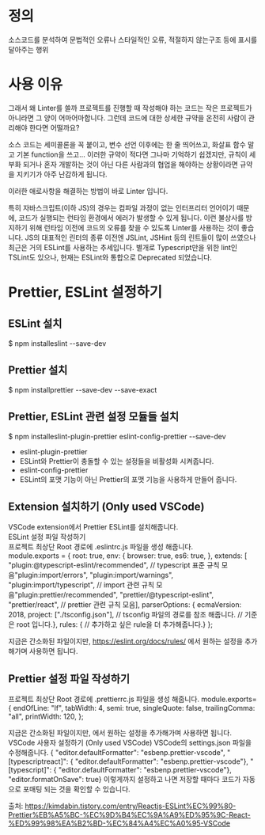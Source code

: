 # 정의
소스코드를 분석하여 문법적인 오류나 스타일적인 오류, 적절하지 않는구조 등에 표시를 달아주는 행위

# 사용 이유
그래서 왜 Linter를 쓸까
프로젝트를 진행할 때 작성해야 하는 코드는 작은 프로젝트가 아니라면 그 양이 어마어마합니다. 그런데 코드에 대한 상세한 규약을 온전히 사람이 관리해야 한다면 어떨까요?
 
소스 코드는 세미콜론을 꼭 붙이고, 변수 선언 이후에는 한 줄 띄어쓰고, 화살표 함수 말고 기본 function을 쓰고...
이러한 규약이 적다면 그나마 기억하기 쉽겠지만, 규칙이 세부화 되거나 혼자 개발하는 것이 아닌 다른 사람과의 협업을 해야하는 상황이라면 규약을 지키기가 아주 난감하게 됩니다.
 
이러한 애로사항을 해결하는 방법이 바로 Linter 입니다.
 
특히 자바스크립트(이하 JS)의 경우는 컴파일 과정이 없는 인터프리터 언어이기 때문에, 코드가 실행되는 런타임 환경에서 에러가 발생할 수 있게 됩니다.
이런 불상사를 방지하기 위해 런타임 이전에 코드의 오류를 찾을 수 있도록 Linter를 사용하는 것이 좋습니다.
JS의 대표적인 린터의 종류
이전엔 JSLint, JSHint 등의 린트들이 많이 쓰였으나 최근은 거의 ESLint를 사용하는 추세입니다.
별개로 Typescript만을 위한 lint인 TSLint도 있으나, 현재는 ESLint와 통합으로 Deprecated 되었습니다.


# Prettier, ESLint 설정하기

## ESLint 설치
$ npm installeslint --save-dev

## Prettier 설치
$ npm installprettier --save-dev --save-exact  

## Prettier, ESLint 관련 설정 모듈들 설치  
$ npm installeslint-plugin-prettier eslint-config-prettier --save-dev  
- eslint-plugin-prettier
- ESLint와 Prettier이 충돌할 수 있는 설정들을 비활성화 시켜줍니다.
- eslint-config-prettier
- ESLint의 포맷 기능이 아닌 Prettier의 포맷 기능을 사용하게 만들어 줍니다.

## Extension 설치하기 (Only used VSCode)
VSCode extension에서 Prettier ESLint를 설치해줍니다.  
ESLint 설정 파일 작성하기  
프로젝트 최상단 Root 경로에 .eslintrc.js 파일을 생성 해줍니다.  
module.exports = {
    root: true,
    env: {
        browser: true,
        es6: true,
    },
    extends: [
        "plugin:@typescript-eslint/recommended",
         // typescript 표준 규칙 모음"plugin:import/errors",
        "plugin:import/warnings",
        "plugin:import/typescript",
        // import 관련 규칙 모음"plugin:prettier/recommended",
        "prettier/@typescript-eslint",
        "prettier/react",
         // prettier 관련 규칙 모음],
    parserOptions: {
        ecmaVersion: 2018,
        project: ["./tsconfig.json"],
        // tsconfig 파일의 경로를 참조 해줍니다. // 기준은 root 입니다.},
    rules: {
            // 추가하고 싶은 rule을 더 추가해줍니다.}
};  

지금은 간소화된 파일이지만,  https://eslint.org/docs/rules/ 에서 원하는 설정을 추가해가며 사용하면 됩니다.  

## Prettier 설정 파일 작성하기
프로젝트 최상단 Root 경로에 .prettierrc.js 파일을 생성 해줍니다.
module.exports= {
    endOfLine: "lf",
    tabWidth: 4,
    semi: true,
    singleQuote: false,
    trailingComma: "all",
    printWidth: 120,
};

지금은 간소화된 파일이지만, 에서 원하는 설정을 추가해가며 사용하면 됩니다.
VSCode 사용자 설정하기 (Only used VSCode)
VSCode의 settings.json 파일을 수정해줍니다.
{
    "editor.defaultFormatter": "esbenp.prettier-vscode",
    "[typescriptreact]": {
        "editor.defaultFormatter": "esbenp.prettier-vscode"},
    "[typescript]": {
        "editor.defaultFormatter": "esbenp.prettier-vscode"},
    "editor.formatOnSave": true}
이렇게까지 설정하고 나면 저장할 때마다 코드가 자동으로 포매팅 되는 것을 확인할 수 있습니다.

출처: <https://kimdabin.tistory.com/entry/Reactjs-ESLint%EC%99%80-Prettier%EB%A5%BC-%EC%9D%B4%EC%9A%A9%ED%95%9C-React-%ED%99%98%EA%B2%BD-%EC%84%A4%EC%A0%95-VSCode> 
